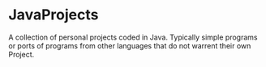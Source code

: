 # JavaProjects
A collection of personal projects coded in Java. Typically simple programs or ports of programs from other languages that do not warrent their own Project.
